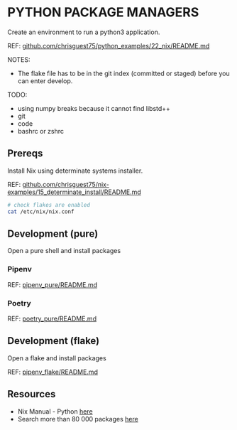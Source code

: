 # PYTHON PACKAGE MANAGERS

Create an environment to run a python3 application.  

REF: [github.com/chrisguest75/python_examples/22_nix/README.md](https://github.com/chrisguest75/python_examples/blob/main/22_nix/README.md)  

NOTES:

* The flake file has to be in the git index (committed or staged) before you can enter develop.

TODO:

* using numpy breaks because it cannot find libstd++
* git
* code
* bashrc or zshrc

## Prereqs

Install Nix using determinate systems installer.  

REF: [github.com/chrisguest75/nix-examples/15_determinate_install/README.md](https://github.com/chrisguest75/nix-examples/blob/master/15_determinate_install/README.md)  

```sh
# check flakes are enabled
cat /etc/nix/nix.conf 
```

## Development (pure)

Open a pure shell and install packages

### Pipenv

REF: [pipenv_pure/README.md](./pipenv_pure/README.md)

### Poetry

REF: [poetry_pure/README.md](./poetry_pure/README.md)

## Development (flake)

Open a flake and install packages

REF: [pipenv_flake/README.md](./pipenv_flake/README.md)

## Resources

* Nix Manual - Python [here](https://nixos.org/manual/nixpkgs/stable/#python)
* Search more than 80 000 packages [here](https://search.nixos.org/)